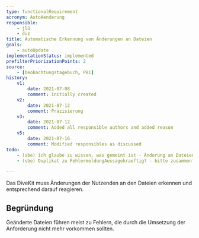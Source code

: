 ```yaml
---
type: functionalRequirement
acronym: AutoAenderung
responsible:
    - jlü
    - duz
title: Automatische Erkennung von Änderungen an Dateien
goals: 
    - autoUpdate
implementationStatus: implemented
prefilterPriorizationPoints: 2
source:
    - [beobachtungstagebuch, PB1]
history:
    v1:
        date: 2021-07-08
        comment: initially created
    v2:
        date: 2021-07-12
        comment: Präzisierung
    v3:
        date: 2021-07-12
        comment: Added all responsible authors and added reason
    v5:
        date: 2021-07-16
        comment: Modified responsibles as discussed
todo:
    - (sbe) ich glaube zu wissen, was gemeint ist - Änderung an Dateien, die mit der Aufgabenstellung geliefert werden, aber durch Studierende nicht verändert werden dürfen, z.B. pom.xml. Bitte in Titel, Formulierung und Begründung präzisieren.
    - (sbe) Duplikat zu FehlermeldungAussagekraeftig? - bitte zusammenführen oder abgrenzen 
 
---
```


Das DiveKit muss Änderungen der Nutzenden an den Dateien erkennen und entsprechend darauf reagieren.

## Begründung

Geänderte Dateien führen meist zu Fehlern, die durch die Umsetzung der Anforderung nicht mehr vorkommen sollten.
